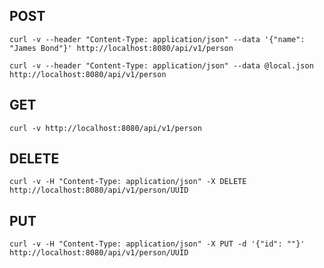 ## POST

`curl -v --header "Content-Type: application/json" --data '{"name": "James Bond"}' http://localhost:8080/api/v1/person`

`curl -v --header "Content-Type: application/json" --data @local.json http://localhost:8080/api/v1/person`


## GET

`curl -v http://localhost:8080/api/v1/person`


## DELETE

`curl -v -H "Content-Type: application/json" -X DELETE http://localhost:8080/api/v1/person/UUID`


## PUT

`curl -v -H "Content-Type: application/json" -X PUT -d '{"id": ""}' http://localhost:8080/api/v1/person/UUID`
